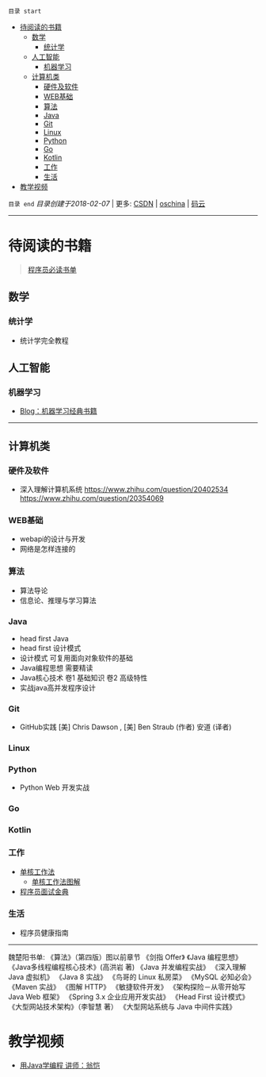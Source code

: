 `目录 start`
 
- [待阅读的书籍](#待阅读的书籍)
    - [数学](#数学)
        - [统计学](#统计学)
    - [人工智能](#人工智能)
        - [机器学习](#机器学习)
    - [计算机类](#计算机类)
        - [硬件及软件](#硬件及软件)
        - [WEB基础](#web基础)
        - [算法](#算法)
        - [Java](#java)
        - [Git](#git)
        - [Linux](#linux)
        - [Python](#python)
        - [Go](#go)
        - [Kotlin](#kotlin)
        - [工作](#工作)
        - [生活](#生活)
- [教学视频](#教学视频)

`目录 end` *目录创建于2018-02-07* | 更多: [CSDN](http://blog.csdn.net/kcp606) | [oschina](https://my.oschina.net/kcp1104) | [码云](https://gitee.com/kcp1104) 
****************************************
# 待阅读的书籍
> [程序员必读书单](http://www.cnblogs.com/figure9/p/developer-reading-list.html)

## 数学
### 统计学
- 统计学完全教程

## 人工智能
### 机器学习
- [Blog：机器学习经典书籍](http://suanfazu.com/t/topic/15#0-tsina-1-51417-397232819ff9a47a7b7e80a40613cfe1)

*********************************
## 计算机类
### 硬件及软件
- 深入理解计算机系统 https://www.zhihu.com/question/20402534 https://www.zhihu.com/question/20354069


### WEB基础
- webapi的设计与开发
- 网络是怎样连接的

### 算法
- 算法导论
- 信息论、推理与学习算法

### Java
- head first Java
- head first 设计模式
- 设计模式 可复用面向对象软件的基础
- Java编程思想 需要精读
- Java核心技术 卷1 基础知识 卷2 高级特性
- 实战java高并发程序设计

### Git
- GitHub实践  [美] Chris Dawson , [美] Ben Straub (作者) 安道 (译者) 
### Linux

### Python
- Python Web 开发实战

### Go

### Kotlin

### 工作
- [单核工作法](http://www.ituring.com.cn/book/1925)
    - [单核工作法图解](http://www.ituring.com.cn/book/1925)
- [程序员面试金典](http://www.ituring.com.cn/book/1010)

### 生活
- 程序员健康指南

********************
魏楚阳书单:
    《算法》（第四版）图以前章节
    《剑指 Offer》
    《Java 编程思想》
    《Java多线程编程核心技术》(高洪岩 著)
    《Java 并发编程实战》
    《深入理解 Java 虚拟机》
    《Java 8 实战》
    《鸟哥的 Linux 私房菜》
    《MySQL 必知必会》
    《Maven 实战》
    《图解 HTTP》
    《敏捷软件开发》
    《架构探险－从零开始写 Java Web 框架》
    《Spring 3.x 企业应用开发实战》
    《Head First 设计模式》
    《大型网站技术架构》（李智慧 著）
    《大型网站系统与 Java 中间件实践》


# 教学视频

- [用Java学编程  讲师：翁恺](http://study.163.com/course/introduction.htm?courseId=533006#/courseDetail?tab=1)
